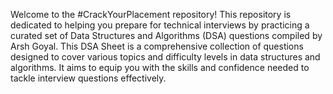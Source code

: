 Welcome to the #CrackYourPlacement repository! This repository is dedicated to helping you prepare for technical interviews by practicing a curated set of Data Structures and Algorithms (DSA) questions compiled by Arsh Goyal.
This DSA Sheet is a comprehensive collection of questions designed to cover various topics and difficulty levels in data structures and algorithms. It aims to equip you with the skills and confidence needed to tackle interview questions effectively.

